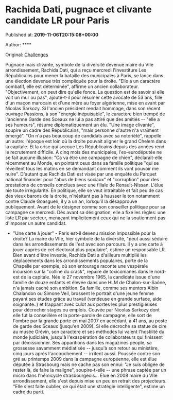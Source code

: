 
# Rachida Dati, pugnace et clivante candidate LR pour Paris

Published at: **2019-11-06T20:15:08+00:00**

Author: ****

Original: [Challenges](https://www.challenges.fr/politique/rachida-dati-pugnace-et-clivante-candidate-lr-pour-paris_683481)

Pugnace mais clivante, symbole de la diversité devenue maire du VIIe arrondissement, Rachida Dati, qui a reçu mercredi l'investiture Les Républicains pour mener la bataille des municipales à Paris, se lance dans une élection devenue très compliquée pour la droite.
"Elle a un caractère combatif, elle est déterminée", affirme un ancien collaborateur. "Objectivement, on peut dire qu'elle fonce. La question est de savoir si elle voit un mur ou pas", ajoute-t-il pour résumer cette avocate de 53 ans, fille d'un maçon marocain et d'une mère au foyer algérienne, mise en avant par Nicolas Sarkozy.
Si l'ancien président rendait hommage, dans son récent ouvrage Passions, à son "énergie inépuisable", le caractère bien trempé de l'ancienne Garde des Sceaux ne lui a pas attiré que des amitiés -- "elle a ses humeurs", résume diplomatiquement un élu.
"Une image clivante", soupire un cadre des Républicains, "mais personne d'autre n'a vraiment émergé". "On n'a pas beaucoup de candidats avec sa notoriété", rappelle un autre: l'époque est loin où la droite pouvait aligner le grand Chelem dans la capitale. Et la crise qui secoue Les Républicains depuis des années rend le recrutement difficile.
A cinq mois des municipales, l'ex-eurodéputée ne se fait aucune illusion: "Ca va être une campagne de chien", déclarait-elle récemment au Monde, en pointant ceux dans sa famille politique "qui se réveillent tous les matins en se demandant comment ils vont pouvoir me nuire".
D'autant que Rachida Dati est visée par une enquête du Parquet national financier pour "abus de biens sociaux" et "corruption" pour des prestations de conseils conclues avec une filiale de Renault-Nissan. L'élue nie toute irrégularité.
En politique, elle se veut intraitable et fait peu de cas des vieux barons de la droite, n'hésitant pas à hausser le ton notamment contre Claude Goasguen, il y a un an, lorsqu'il la désapprouve publiquement. Avant de le désigner comme son conseiller politique pour sa campagne ce mercredi.
Dès avant sa désignation, elle a fixé les règles: une liste LR par secteur, menaçant implicitement ceux qui ne la soutiennent pas d'imposer un autre candidat.
- "Une carte à jouer" -
Paris est-il devenu mission impossible pour la droite? La maire du VIIe, hier symbole de la diversité, "peut aussi séduire dans les arrondissements de l'est avec son parcours. Il y a une carte à jouer auprès de cet électorat plus populaire", estime un responsable LR.
Bien avant d'être investie, Rachida Dati a d'ailleurs multiplié les déplacements dans les arrondissements populaires, porte de la Chapelle par exemple, où son entourage raconte une vespérale incursion sur la "colline du crack", repaire de toxicomanes dans le nord-est de la capitale.
Née le 27 novembre 1965, la candidate issue d'une famille de douze enfants et élevée dans une HLM de Chalon-sur-Saône, n'a jamais caché son ambition.
Sa famille, comme ses mentors Albin Chalandon ou Simone Veil, brossent le portrait d'une jeune femme payant ses études grâce au travail (vendeuse en grande surface, aide soignante..) et frappant avec culot aux portes les plus prestigieuses pour décrocher stages ou emplois.
Couvée par Nicolas Sarkozy dont elle fut la conseillère et la porte-parole de campagne, elle sort de l'ombre par la grande porte en mai 2007 en accédant, à 41 ans, au poste de garde des Sceaux (jusqu'en 2009).
Si elle décroche sa statue de cire au musée Grévin, son caractère et ses méthodes lui valent l'hostilité du monde judiciaire, jusqu'à l'exaspération de collaborateurs qui finissent par démissionner.
Ses apparitions dans les magazines people, sa grossesse savamment médiatisée -- jusqu'à son retour au ministère, cinq jours après l'accouchement -- irritent aussi.
Poussée contre son gré au printemps 2009 dans la campagne européenne, elle est élue députée à Strasbourg mais ne cache pas son ennui: "Je suis obligée de rester là, de faire la maligne", soupire-t-elle -- une phrase captée par un micro dans l'hémicycle strasbourgeois...
Elue en 2008 maire du VIIe arrondissement, elle s'est depuis mise un peu en retrait des projecteurs. "Elle s'est faite oublier, ce qui était une stratégie intelligente", estime un cadre du parti.
